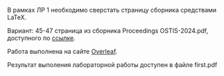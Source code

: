 В рамках ЛР 1 необходимо сверстать страницу сборника средствами LaTeX.

Вариант: 45-47 страница из сборника Proceedings OSTIS-2024.pdf, доступного по [ссылке](https://proc.ostis.net/proc/Proceedings%20OSTIS-2024.pdf).

Работа выполнена на сайте [Overleaf](https://www.overleaf.com/learn).

Результат выполения лабораторной работы доступен в файле first.pdf
